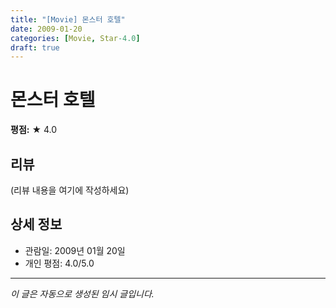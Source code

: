 ```yaml
---
title: "[Movie] 몬스터 호텔"
date: 2009-01-20
categories: [Movie, Star-4.0]
draft: true
---
```


# 몬스터 호텔

**평점:** ★ 4.0

## 리뷰

(리뷰 내용을 여기에 작성하세요)

## 상세 정보

- 관람일: 2009년 01월 20일
- 개인 평점: 4.0/5.0

---

*이 글은 자동으로 생성된 임시 글입니다.*

